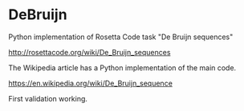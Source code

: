 # DeBruijn
Python implementation of Rosetta Code task "De Bruijn sequences"

http://rosettacode.org/wiki/De_Bruijn_sequences

The Wikipedia article has a Python implementation of the main code.

https://en.wikipedia.org/wiki/De_Bruijn_sequence

First validation working.


